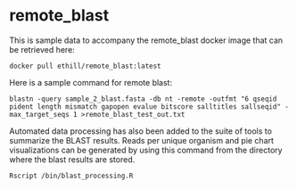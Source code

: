 # remote_blast
This is sample data to accompany the remote_blast docker image that can be retrieved here:
```
docker pull ethill/remote_blast:latest
```

Here is a sample command for remote blast:
```
blastn -query sample_2_blast.fasta -db nt -remote -outfmt "6 qseqid pident length mismatch gapopen evalue bitscore salltitles sallseqid" -max_target_seqs 1 >remote_blast_test_out.txt
```

Automated data processing has also been added to the suite of tools to summarize the BLAST results. Reads per unique organism and pie chart visualizations can be generated by using this command from the directory where the blast results are stored.
```
Rscript /bin/blast_processing.R
```

